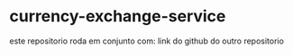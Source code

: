 ﻿# currency-exchange-service

 este repositorio roda em conjunto com:
 link do github do outro repositorio


